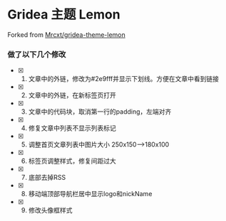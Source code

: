 # Gridea 主题 Lemon

Forked from [Mrcxt/gridea-theme-lemon](https://github.com/Mrcxt/gridea-theme-lemon)

### 做了以下几个修改

- [x] 1. 文章中的外链，修改为#2e9fff并显示下划线。方便在文章中看到链接
- [x] 2. 文章中的外链，在新标签页打开
- [x] 3. 文章中的代码块，取消第一行的padding，左端对齐
- [x] 4. 修复文章中列表不显示列表标记
- [x] 5. 调整首页文章列表中图片大小 250x150-->180x100
- [x] 6. 标签页调整样式，修复间距过大
- [x] 7. 底部去掉RSS
- [x] 8. 移动端顶部导航栏居中显示logo和nickName
- [x] 9. 修改头像框样式